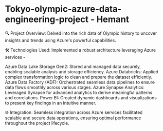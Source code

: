 # Tokyo-olympic-azure-data-engineering-project - Hemant

🔍 Project Overview: Delved into the rich data of Olympic history to uncover insights and trends using Azure's powerful capabilities.

🛠️ Technologies Used: Implemented a robust architecture leveraging Azure services -

Azure Data Lake Storage Gen2: Stored and managed data securely, enabling scalable analysis and storage efficiency.
Azure Databricks: Applied complex transformation logic to clean and prepare the dataset efficiently.
Azure Data Factory (ADF): Orchestrated seamless data pipelines to ensure data flows smoothly across various stages.
Azure Synapse Analytics: Leveraged Synapse for advanced analytics to derive meaningful patterns and correlations.
Power BI: Created dynamic dashboards and visualizations to present key findings in an intuitive manner.

🌐 Integration: Seamless integration across Azure services facilitated scalable and secure data operations, ensuring optimal performance throughout the project lifecycle.
